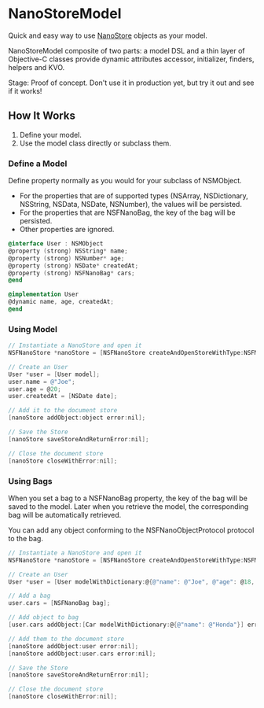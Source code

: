 NanoStoreModel
==============

Quick and easy way to use [NanoStore](https://github.com/tciuro/NanoStore) objects as your model. 

NanoStoreModel composite of two parts: a model DSL and a thin layer of Objective-C classes provide dynamic attributes accessor, initializer, finders, helpers and KVO.

Stage: Proof of concept. Don't use it in production yet, but try it out and see if it works!

## How It Works

1. Define your model.
2. Use the model class directly or subclass them.

### Define a Model

Define property normally as you would for your subclass of NSMObject. 


- For the properties that are of supported types (NSArray, NSDictionary, NSString, NSData, NSDate, NSNumber), the values will be persisted. 
- For the properties that are NSFNanoBag, the key of the bag will be persisted.
- Other properties are ignored.

```objective-c
@interface User : NSMObject
@property (strong) NSString* name;
@property (strong) NSNumber* age;
@property (strong) NSDate* createdAt;
@property (strong) NSFNanoBag* cars;
@end

@implementation User
@dynamic name, age, createdAt;
@end
```

### Using Model

```objective-c
// Instantiate a NanoStore and open it
NSFNanoStore *nanoStore = [NSFNanoStore createAndOpenStoreWithType:NSFMemoryStoreType path:nil error:nil];

// Create an User
User *user = [User model];
user.name = @"Joe";
user.age = @20;
user.createdAt = [NSDate date];

// Add it to the document store
[nanoStore addObject:object error:nil];

// Save the Store
[nanoStore saveStoreAndReturnError:nil];

// Close the document store
[nanoStore closeWithError:nil];
```

### Using Bags

When you set a bag to a NSFNanoBag property, the key of the bag will be saved to the model. Later when you retrieve the model, the corresponding bag will be automatically retrieved. 

You can add any object conforming to the NSFNanoObjectProtocol protocol to the bag.

```objective-c
// Instantiate a NanoStore and open it
NSFNanoStore *nanoStore = [NSFNanoStore createAndOpenStoreWithType:NSFMemoryStoreType path:nil error:nil];

// Create an User
User *user = [User modelWithDictionary:@{@"name": @"Joe", @"age": @18, @"createdAt": [NSDate date]}];

// Add a bag
user.cars = [NSFNanoBag bag];

// Add object to bag
[user.cars addObject:[Car modelWithDictionary:@{@"name": @"Honda"}] error:nil];

// Add them to the document store
[nanoStore addObject:user error:nil];
[nanoStore addObject:user.cars error:nil];

// Save the Store
[nanoStore saveStoreAndReturnError:nil];

// Close the document store
[nanoStore closeWithError:nil];
```
